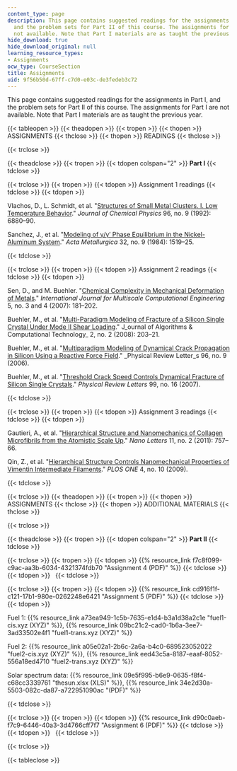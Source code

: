 ```yaml
---
content_type: page
description: This page contains suggested readings for the assignments in Part I,
  and the problem sets for Part II of this course. The assignments for Part I are
  not available. Note that Part I materials are as taught the previous year.
hide_download: true
hide_download_original: null
learning_resource_types:
- Assignments
ocw_type: CourseSection
title: Assignments
uid: 9f56b50d-67ff-c7d0-e03c-de3fedeb3c72
---
```


This page contains suggested readings for the assignments in Part I, and the problem sets for Part II of this course. The assignments for Part I are not available. Note that Part I materials are as taught the previous year.

{{< tableopen >}}
{{< theadopen >}}
{{< tropen >}}
{{< thopen >}}
ASSIGNMENTS
{{< thclose >}}
{{< thopen >}}
READINGS
{{< thclose >}}

{{< trclose >}}

{{< theadclose >}}
{{< tropen >}}
{{< tdopen colspan="2" >}}
**Part I**
{{< tdclose >}}

{{< trclose >}}
{{< tropen >}}
{{< tdopen >}}
Assignment 1 readings
{{< tdclose >}}
{{< tdopen >}}


Vlachos, D., L. Schmidt, et al. "[Structures of Small Metal Clusters. I. Low Temperature Behavior](http://dx.doi.org/10.1063/1.462582)." _Journal of Chemical Physics_ 96, no. 9 (1992): 6880–90.

Sanchez, J., et al. "[Modeling of γ/γ′ Phase Equilibrium in the Nickel-Aluminum System](http://dx.doi.org/10.1016/0001-6160(84)90098-1)." _Acta Metallurgica_ 32, no. 9 (1984): 1519–25.


{{< tdclose >}}

{{< trclose >}}
{{< tropen >}}
{{< tdopen >}}
Assignment 2 readings
{{< tdclose >}}
{{< tdopen >}}


Sen, D., and M. Buehler. "[Chemical Complexity in Mechanical Deformation of Metals](http://dx.doi.org/10.1615/IntJMultCompEng.v5.i3-4.30)." _International Journal for Multiscale Computational Engineering_ 5, no. 3 and 4 (2007): 181–202.

Buehler, M., et al. "[Multi-Paradigm Modeling of Fracture of a Silicon Single Crystal Under Mode II Shear Loading](http://dx.doi.org/10.1260/174830108784646634)." J_ournal of Algorithms & Computational Technology_ 2, no. 2 (2008): 203–21.

Buehler, M., et al. "[Multiparadigm Modeling of Dynamical Crack Propagation in Silicon Using a Reactive Force Field](http://dx.doi.org/10.1103/PhysRevLett.96.095505)." _Physical Review Letter_s 96, no. 9 (2006).

Buehler, M., et al. "[Threshold Crack Speed Controls Dynamical Fracture of Silicon Single Crystals](http://dx.doi.org/10.1103/PhysRevLett.99.165502)." _Physical Review Letters_ 99, no. 16 (2007).


{{< tdclose >}}

{{< trclose >}}
{{< tropen >}}
{{< tdopen >}}
Assignment 3 readings
{{< tdclose >}}
{{< tdopen >}}


Gautieri, A., et al. "[Hierarchical Structure and Nanomechanics of Collagen Microfibrils from the Atomistic Scale Up](http://dx.doi.org/10.1021/nl103943u)." _Nano Letters_ 11, no. 2 (2011): 757–66.

Qin, Z., et al. "[Hierarchical Structure Controls Nanomechanical Properties of Vimentin Intermediate Filaments](http://dx.doi.org/10.1371/journal.pone.0007294)." _PLOS ONE_ 4, no. 10 (2009).


{{< tdclose >}}

{{< trclose >}}
{{< theadopen >}}
{{< tropen >}}
{{< thopen >}}
ASSIGNMENTS
{{< thclose >}}
{{< thopen >}}
ADDITIONAL MATERIALS
{{< thclose >}}

{{< trclose >}}

{{< theadclose >}}
{{< tropen >}}
{{< tdopen colspan="2" >}}
**Part II**
{{< tdclose >}}

{{< trclose >}}
{{< tropen >}}
{{< tdopen >}}
{{% resource_link f7c8f099-c9ac-aa3b-6034-4321374fdb70 "Assignment 4 (PDF)" %}}
{{< tdclose >}}
{{< tdopen >}}
 
{{< tdclose >}}

{{< trclose >}}
{{< tropen >}}
{{< tdopen >}}
{{% resource_link cd916f1f-c121-17b1-980e-0262248e6421 "Assignment 5 (PDF)" %}}
{{< tdclose >}}
{{< tdopen >}}


Fuel 1: {{% resource_link a73ea949-1c5b-7635-e1d4-b3a1d38a2c1e "fuel1-cis.xyz (XYZ)" %}}, {{% resource_link 09bc21c2-cad0-1b6a-3ee7-3ad33502e4f1 "fuel1-trans.xyz (XYZ)" %}}

Fuel 2: {{% resource_link a05e02a1-2b6c-2a6a-b4c0-689523052022 "fuel2-cis.xyz (XYZ)" %}}, {{% resource_link eed43c5a-8187-eaaf-8052-556a18ed4710 "fuel2-trans.xyz (XYZ)" %}}

Solar spectrum data: {{% resource_link 09e5f995-b6e9-0635-f8f4-c68cc3339761 "thesun.xlsx (XLS)" %}}, {{% resource_link 34e2d30a-5503-082c-da87-a722951090ac "(PDF)" %}}


{{< tdclose >}}

{{< trclose >}}
{{< tropen >}}
{{< tdopen >}}
{{% resource_link d90c0aeb-f7c9-6446-40a3-3d4766cff7f7 "Assignment 6 (PDF)" %}}
{{< tdclose >}}
{{< tdopen >}}
 
{{< tdclose >}}

{{< trclose >}}

{{< tableclose >}}